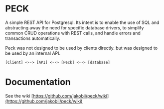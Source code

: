 # PECK

A simple REST API for Postgresql. Its intent is to enable the use of SQL and abstracting away the need for specific database drivers, to simplify common CRUD operations with REST calls, and handle errors and transactions automatically.


Peck was not designed to be used by clients directly. but was designed to be used by an internal API.

```
[Client] <--> [API] <--> [Peck] <--> [database]
```


# Documentation

See the wiki [https://github.com/jakobii/peck/wiki](https://github.com/jakobii/peck/wiki)